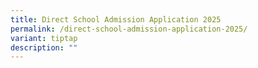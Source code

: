 ```yaml
---
title: Direct School Admission Application 2025
permalink: /direct-school-admission-application-2025/
variant: tiptap
description: ""
---
```

